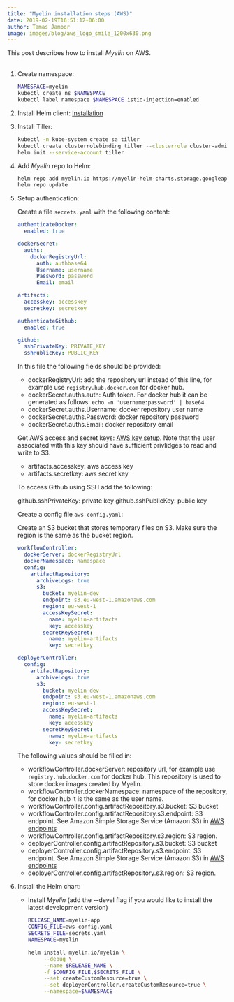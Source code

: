 ```yaml
---
title: "Myelin installation steps (AWS)"
date: 2019-02-19T16:51:12+06:00
author: Tamas Jambor
image: images/blog/aws_logo_smile_1200x630.png
---
```


This post describes how to install *Myelin* on AWS.
<br><br>

<!--more-->

1. Create namespace:

    ```bash
    NAMESPACE=myelin
    kubectl create ns $NAMESPACE
    kubectl label namespace $NAMESPACE istio-injection=enabled
    ```

2. Install Helm client: [Installation](https://github.com/helm/helm/blob/master/docs/install.md)

3. Install Tiller:

    ```bash
    kubectl -n kube-system create sa tiller
    kubectl create clusterrolebinding tiller --clusterrole cluster-admin --serviceaccount=kube-system:tiller
    helm init --service-account tiller
    ```

4. Add *Myelin* repo to Helm:

    ```bash
    helm repo add myelin.io https://myelin-helm-charts.storage.googleapis.com/
    helm repo update
    ```

5. Setup authentication:
    
    Create a file `secrets.yaml` with the following content:

    ```yaml
    authenticateDocker:
      enabled: true

    dockerSecret:
      auths:
        dockerRegistryUrl:
          auth: authbase64
          Username: username
          Password: password
          Email: email
    
    artifacts:
      accesskey: accesskey
      secretkey: secretkey

    authenticateGithub:
      enabled: true
    
    github:
      sshPrivateKey: PRIVATE_KEY
      sshPublicKey: PUBLIC_KEY
    ```

    In this file the following fields should be provided:
    
    - dockerRegistryUrl: add the repository url instead of this line, for example use `registry.hub.docker.com` for docker hub.
    - dockerSecret.auths.auth: Auth token. For docker hub it can be generated as follows: `echo -n 'username:password' | base64`
    - dockerSecret.auths.Username: docker repository user name
    - dockerSecret.auths.Password: docker repository password
    - dockerSecret.auths.Email: docker repository email
    
    Get AWS access and secret keys: [AWS key setup](https://docs.aws.amazon.com/IAM/latest/UserGuide/id_credentials_access-keys.html). 
    Note that the user associated with this key should have sufficient privlidges to read and write to S3.
     
    - artifacts.accesskey: aws access key
    - artifacts.secretkey: aws secret key
    
    To access Github using SSH add the following:
    
    github.sshPrivateKey: private key
    github.sshPublicKey: public key
    
    Create a config file `aws-config.yaml`:
    
    Create an S3 bucket that stores temporary files on S3. Make sure the region is the same as the bucket region.
    
    ```yaml
    workflowController:
      dockerServer: dockerRegistryUrl
      dockerNamespace: namespace
      config:
        artifactRepository:
          archiveLogs: true
          s3:
            bucket: myelin-dev
            endpoint: s3.eu-west-1.amazonaws.com
            region: eu-west-1
            accessKeySecret:
              name: myelin-artifacts
              key: accesskey
            secretKeySecret:
              name: myelin-artifacts
              key: secretkey
    
    deployerController:
      config:
        artifactRepository:
          archiveLogs: true
          s3:
            bucket: myelin-dev
            endpoint: s3.eu-west-1.amazonaws.com
            region: eu-west-1
            accessKeySecret:
              name: myelin-artifacts
              key: accesskey
            secretKeySecret:
              name: myelin-artifacts
              key: secretkey
    ```
    
    The following values should be filled in:
    
    - workflowController.dockerServer: repository url, for example use `registry.hub.docker.com` for docker hub. This repository is used to store docker images created by Myelin.
    - workflowController.dockerNamespace: namespace of the repository, for docker hub it is the same as the user name.
    - workflowController.config.artifactRepository.s3.bucket: S3 bucket 
    - workflowController.config.artifactRepository.s3.endpoint: S3 endpoint. See Amazon Simple Storage Service (Amazon S3) in [AWS endpoints](https://docs.aws.amazon.com/general/latest/gr/rande.html#s3_region)
    - workflowController.config.artifactRepository.s3.region: S3 region.
    - deployerController.config.artifactRepository.s3.bucket: S3 bucket 
    - deployerController.config.artifactRepository.s3.endpoint: S3 endpoint. See Amazon Simple Storage Service (Amazon S3) in [AWS endpoints](https://docs.aws.amazon.com/general/latest/gr/rande.html#s3_region)
    - deployerController.config.artifactRepository.s3.region: S3 region.

6. Install the Helm chart:

    - Install *Myelin* (add the --devel flag if you would like to install the latest development version)

        ```bash
        RELEASE_NAME=myelin-app
        CONFIG_FILE=aws-config.yaml
        SECRETS_FILE=secrets.yaml
        NAMESPACE=myelin
        
        helm install myelin.io/myelin \
             --debug \
             --name $RELEASE_NAME \
             -f $CONFIG_FILE,$SECRETS_FILE \
             --set createCustomResource=true \
             --set deployerController.createCustomResource=true \
             --namespace=$NAMESPACE
        ```